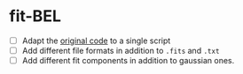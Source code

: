 # fit-BEL

- [ ] Adapt the [original code](https://github.com/AleD1996/diana_et_al_2021) to a single script
- [ ] Add different file formats in addition to `.fits` and `.txt`
- [ ] Add different fit components in addition to gaussian ones.
